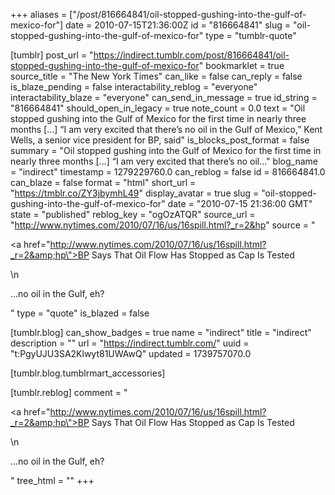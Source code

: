 +++
aliases = ["/post/816664841/oil-stopped-gushing-into-the-gulf-of-mexico-for"]
date = 2010-07-15T21:36:00Z
id = "816664841"
slug = "oil-stopped-gushing-into-the-gulf-of-mexico-for"
type = "tumblr-quote"

[tumblr]
post_url = "https://indirect.tumblr.com/post/816664841/oil-stopped-gushing-into-the-gulf-of-mexico-for"
bookmarklet = true
source_title = "The New York Times"
can_like = false
can_reply = false
is_blaze_pending = false
interactability_reblog = "everyone"
interactability_blaze = "everyone"
can_send_in_message = true
id_string = "816664841"
should_open_in_legacy = true
note_count = 0.0
text = "Oil stopped gushing into the Gulf of Mexico for the first time in nearly three months [&hellip;] “I am very excited that there’s no oil in the Gulf of Mexico,” Kent Wells, a senior vice president for BP, said"
is_blocks_post_format = false
summary = "Oil stopped gushing into the Gulf of Mexico for the first time in nearly three months […] “I am very excited that there’s no oil..."
blog_name = "indirect"
timestamp = 1279229760.0
can_reblog = false
id = 816664841.0
can_blaze = false
format = "html"
short_url = "https://tmblr.co/ZY3jbymhL49"
display_avatar = true
slug = "oil-stopped-gushing-into-the-gulf-of-mexico-for"
date = "2010-07-15 21:36:00 GMT"
state = "published"
reblog_key = "ogOzATQR"
source_url = "http://www.nytimes.com/2010/07/16/us/16spill.html?_r=2&hp"
source = "<p><a href=\"http://www.nytimes.com/2010/07/16/us/16spill.html?_r=2&amp;hp\">BP Says That Oil Flow Has Stopped as Cap Is Tested</a></p>\n<p>&hellip;no oil in the Gulf, eh?</p>"
type = "quote"
is_blazed = false

[tumblr.blog]
can_show_badges = true
name = "indirect"
title = "indirect"
description = ""
url = "https://indirect.tumblr.com/"
uuid = "t:PgyUJU3SA2Klwyt81UWAwQ"
updated = 1739757070.0

[tumblr.blog.tumblrmart_accessories]

[tumblr.reblog]
comment = "<p><a href=\"http://www.nytimes.com/2010/07/16/us/16spill.html?_r=2&amp;hp\">BP Says That Oil Flow Has Stopped as Cap Is Tested</a></p>\n<p>…no oil in the Gulf, eh?</p>"
tree_html = ""
+++

